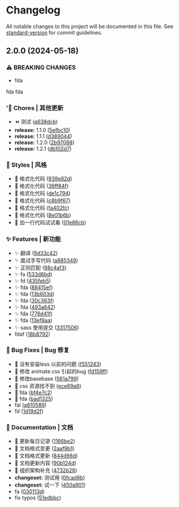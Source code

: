 # Changelog

All notable changes to this project will be documented in this file. See [standard-version](https://github.com/conventional-changelog/standard-version) for commit guidelines.

## 2.0.0 (2024-05-18)

### ⚠ BREAKING CHANGES

- fda

fda fda

### '🎫 Chores | 其他更新

- :rewind: 测试 ([a638dcb](https://github.com/xuguanjie0706/lxy-blog/commit/a638dcb00d60ca25bcd7fa96f1c73652af9ac807))
- **release:** 1.1.0 ([5efbc10](https://github.com/xuguanjie0706/lxy-blog/commit/5efbc1056069eb5467d034f2d64e68ea17d73638))
- **release:** 1.1.1 ([d389044](https://github.com/xuguanjie0706/lxy-blog/commit/d389044477cdaf940cf9745d384ea3fe5740da11))
- **release:** 1.2.0 ([2b97088](https://github.com/xuguanjie0706/lxy-blog/commit/2b97088d7c29c9fcf2456392fb9f8e59d4c6498e))
- **release:** 1.2.1 ([db102d7](https://github.com/xuguanjie0706/lxy-blog/commit/db102d71e6ba1594a9467fd1696400d4fa8aa6ef))

### 💄 Styles | 风格

- :lipstick: 格式化代码 ([939e82d](https://github.com/xuguanjie0706/lxy-blog/commit/939e82dd9f9d156ada18efbbd08d1680b63cefbc))
- :lipstick: 格式化代码 ([38ff84f](https://github.com/xuguanjie0706/lxy-blog/commit/38ff84f985c532f61f25715487f1ccb5a4d25bd3))
- :lipstick: 格式化代码 ([de1c794](https://github.com/xuguanjie0706/lxy-blog/commit/de1c7940ea4171c2ebd932a4cbafb671880213a0))
- :lipstick: 格式化代码 ([c8b9f67](https://github.com/xuguanjie0706/lxy-blog/commit/c8b9f67010c73b2c4e6f2d12de85af11a36cd34f))
- :lipstick: 格式化代码 ([fa402fc](https://github.com/xuguanjie0706/lxy-blog/commit/fa402fc6c9698a19f9d122a7579fd01264891c32))
- :lipstick: 格式化代码 ([8e01b6b](https://github.com/xuguanjie0706/lxy-blog/commit/8e01b6b02a08d5d1468c576107b83bcecaa5dffa))
- :lipstick: 加一行代码试试看 ([01e86cb](https://github.com/xuguanjie0706/lxy-blog/commit/01e86cbfb83b8afb8b14b9e4baf0457d2bdefff8))

### ✨ Features | 新功能

- :sparkles: 翻译 ([9d33c42](https://github.com/xuguanjie0706/lxy-blog/commit/9d33c42ce91403d1cbe07d265124f8ec15ecd6ad))
- :sparkles: 面试手写代码 ([a885349](https://github.com/xuguanjie0706/lxy-blog/commit/a88534904662754b43f55b6f46aa905edb9f0b10))
- :sparkles: 正则匹配 ([98c4af3](https://github.com/xuguanjie0706/lxy-blog/commit/98c4af30764a0704ec195c5c87be6deb651ca9a7))
- :sparkles: fa ([533d8bd](https://github.com/xuguanjie0706/lxy-blog/commit/533d8bd795f751f004565295698fac5f1b4fb68e))
- :sparkles: fd ([435feb5](https://github.com/xuguanjie0706/lxy-blog/commit/435feb5a8a14392c38777c1c68958362b8f9f51e))
- :sparkles: fda ([88415ef](https://github.com/xuguanjie0706/lxy-blog/commit/88415ef40c105c7df673e6afdfe45e624a3a4c1c))
- :sparkles: fda ([13b603d](https://github.com/xuguanjie0706/lxy-blog/commit/13b603de172de18dd96bef13c4c14bfc5af8e74e))
- :sparkles: fda ([30c363f](https://github.com/xuguanjie0706/lxy-blog/commit/30c363ffc4648b3c5118a853da7e8357a3e10551))
- :sparkles: fda ([493a642](https://github.com/xuguanjie0706/lxy-blog/commit/493a6420093f2110645e9fdd6fc4079dfb378273))
- :sparkles: fda ([776d41f](https://github.com/xuguanjie0706/lxy-blog/commit/776d41f80f69042e427160b51c31bd96b7b00260))
- :sparkles: fda ([13ef8aa](https://github.com/xuguanjie0706/lxy-blog/commit/13ef8aa5226c51568655396b29196a3c183cd9ab))
- :sparkles: sass 使用提交 ([3317506](https://github.com/xuguanjie0706/lxy-blog/commit/33175066bbc00669cecfcdd47c37200b1d646a3b))
- fdaf ([18b8792](https://github.com/xuguanjie0706/lxy-blog/commit/18b87922aad403d1f192cc3351a9bfa278370c00))

### 🐛 Bug Fixes | Bug 修复

- :bug: 没有安装less 以前的问题 ([f551243](https://github.com/xuguanjie0706/lxy-blog/commit/f5512430a84c88a8327082a3ff0369365258974f))
- :bug: 修改 animate.css 引起的bug ([fd159ff](https://github.com/xuguanjie0706/lxy-blog/commit/fd159ff54a92100e6956ead30ed968fb771f7f31))
- :bug: 修改basebase ([561a799](https://github.com/xuguanjie0706/lxy-blog/commit/561a799cac1dfd2e2ce14cbd34d094aac9a25c9d))
- :bug: css 资源找不到 ([ece69a6](https://github.com/xuguanjie0706/lxy-blog/commit/ece69a61525a5f334c77f301b05f728f7edb5cc2))
- :bug: fda ([bf4e7c2](https://github.com/xuguanjie0706/lxy-blog/commit/bf4e7c24a57b2ce633c1fb7f333f1791d0510ae7))
- :bug: fda ([bad1325](https://github.com/xuguanjie0706/lxy-blog/commit/bad13251b0b38897e58e46ff5806df4869f09831))
- fal ([a810589](https://github.com/xuguanjie0706/lxy-blog/commit/a81058976759184ae09567ae9f22466ee02bf79f))
- fd ([1d19d2f](https://github.com/xuguanjie0706/lxy-blog/commit/1d19d2f69c8dbe2dc78f16fb581df7d53d40d242))

### 📝 Documentation | 文档

- :memo: 更新每日记录 ([1166be2](https://github.com/xuguanjie0706/lxy-blog/commit/1166be25095b31f5def6c0c19535dce5dcd260ca))
- :memo: 文档格式变更 ([2aaf9b1](https://github.com/xuguanjie0706/lxy-blog/commit/2aaf9b13ab8f4d900c015956788870ea8150c76d))
- :memo: 文档格式更新 ([844d98d](https://github.com/xuguanjie0706/lxy-blog/commit/844d98df55b67c02483e1075035f8979934715a3))
- :memo: 文档更新内容 ([90b124d](https://github.com/xuguanjie0706/lxy-blog/commit/90b124d61a391bde8fc766262b210cb2aa06387a))
- :memo: 组织架构补充 ([4732b26](https://github.com/xuguanjie0706/lxy-blog/commit/4732b265d48b62be500990ec9ce2031feb6c88ab))
- **changeset:** 测试用 ([0fcad6b](https://github.com/xuguanjie0706/lxy-blog/commit/0fcad6b1ccf8127215506ab3fc600701c448f84d))
- **changeset:** 试一下 ([450a901](https://github.com/xuguanjie0706/lxy-blog/commit/450a90142d9b78026284d8cdad32977f6b708378))
- fa ([030113d](https://github.com/xuguanjie0706/lxy-blog/commit/030113dca0e82596ad70a65d8f1aa72e11c51bd8))
- fix typos ([51edbbc](https://github.com/xuguanjie0706/lxy-blog/commit/51edbbc404100fc94d67e755f18cf452a79b9c18))
